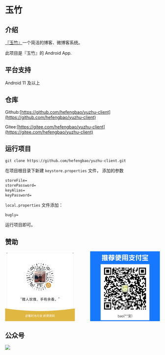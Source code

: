 # 玉竹

## 介绍

[『玉竹』](https://github.com/hefengbao/yuzhu)一个简洁的博客、微博客系统。

此项目是『玉竹』的 Android App.

## 平台支持

Android 11 及以上

## 仓库

Github:[https://github.com/hefengbao/yuzhu-client](https://github.com/hefengbao/yuzhu-client)

Gitee:[https://gitee.com/hefengbao/yuzhu-client](https://gitee.com/hefengbao/yuzhu-client)

## 运行项目

```shell
git clone https://github.com/hefengbao/yuzhu-client.git
```
在项目根目录下新建 `keystore.properties` 文件， 添加的参数

```properties
storeFile=
storePassword=
keyAlias=
keyPassword=
```

`local.properties` 文件添加：

```properties
bugly=
```

运行项目即可。

## 赞助

<div style=" display: flex;justify-content: space-between;">
<img src="screenshot/wechatpay.png" style="width: 45%" alt="微信赞赏码">
<img src="screenshot/alipay.jpg" style="width: 45%" alt="支付宝赞赏码">
</div>

## 公众号

![](screenshot/公众号.png)
